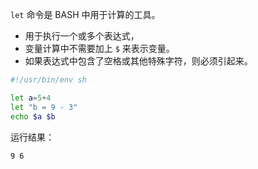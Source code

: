 `let` 命令是 BASH 中用于计算的工具。  
* 用于执行一个或多个表达式，
* 变量计算中不需要加上 `$` 来表示变量。
* 如果表达式中包含了空格或其他特殊字符，则必须引起来。

```sh
#!/usr/bin/env sh

let a=5+4
let "b = 9 - 3"
echo $a $b
```
运行结果：  
```
9 6
```
